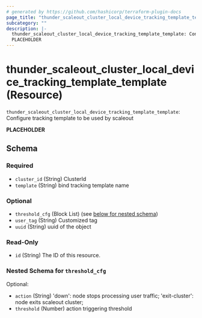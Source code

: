 ```yaml
---
# generated by https://github.com/hashicorp/terraform-plugin-docs
page_title: "thunder_scaleout_cluster_local_device_tracking_template_template Resource - terraform-provider-thunder"
subcategory: ""
description: |-
  thunder_scaleout_cluster_local_device_tracking_template_template: Configure tracking template to be used by scaleout
  PLACEHOLDER
---
```


# thunder_scaleout_cluster_local_device_tracking_template_template (Resource)

`thunder_scaleout_cluster_local_device_tracking_template_template`: Configure tracking template to be used by scaleout

__PLACEHOLDER__



<!-- schema generated by tfplugindocs -->
## Schema

### Required

- `cluster_id` (String) ClusterId
- `template` (String) bind tracking template name

### Optional

- `threshold_cfg` (Block List) (see [below for nested schema](#nestedblock--threshold_cfg))
- `user_tag` (String) Customized tag
- `uuid` (String) uuid of the object

### Read-Only

- `id` (String) The ID of this resource.

<a id="nestedblock--threshold_cfg"></a>
### Nested Schema for `threshold_cfg`

Optional:

- `action` (String) 'down': node stops processing user traffic; 'exit-cluster': node exits scaleout cluster;
- `threshold` (Number) action triggering threshold


